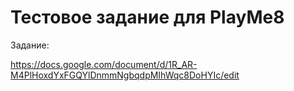# Тестовое задание для PlayMe8
Задание:

https://docs.google.com/document/d/1R_AR-M4PlHoxdYxFGQYlDnmmNgbqdpMIhWqc8DoHYIc/edit
